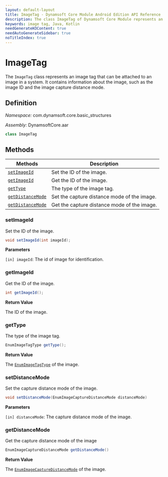 ```yaml
---
layout: default-layout
title: ImageTag - Dynamsoft Core Module Android Edition API Reference
description: The class ImageTag of Dynamsoft Core Module represents an image tag that can be attached to an image in a system. It contains information about the image, such as the image ID and the image capture distance mode.
keywords: image tag, Java, Kotlin
needGenerateH3Content: true
needAutoGenerateSidebar: true
noTitleIndex: true
---
```


# ImageTag

The `ImageTag` class represents an image tag that can be attached to an image in a system. It contains information about the image, such as the image ID and the image capture distance mode.

## Definition

*Namespace:* com.dynamsoft.core.basic_structures

*Assembly:* DynamsoftCore.aar

```java
class ImageTag
```

## Methods

| Methods | Description |
| ------- | ----------- |
| [`setImageId`](#setimageid) | Set the ID of the image. |
| [`getImageId`](#getimageid) | Get the ID of the image. |
| [`getType`](#gettype) | The type of the image tag. |
| [`getDistanceMode`](#getdistancemode) | Set the capture distance mode of the image. |
| [`getDistanceMode`](#getdistancemode) | Get the capture distance mode of the image. |

### setImageId

Set the ID of the image.

```java
void setImageId(int imageId);
```

**Parameters**

`[in] imageId`: The id of image for identification.

### getImageId

Get the ID of the image.

```java
int getImageId();
```

**Return Value**

The ID of the image.

### getType

The type of the image tag.

```java
EnumImageTagType getType();
```

**Return Value**

The [`EnumImageTagType`]({{site.enums}}core/image-tag-type.html) of the image.

### setDistanceMode

Set the capture distance mode of the image.

```java
void setDistanceMode(EnumImageCaptureDistanceMode distanceMode)
```

**Parameters**

`[in] distanceMode`: The capture distance mode of the image.

### getDistanceMode

Get the capture distance mode of the image

```java
EnumImageCaptureDistanceMode getDistanceMode()
```

**Return Value**

The [`EnumImageCaptureDistanceMode`]({{site.enums}}core/image-capture-distance-mode.html) of the image.
